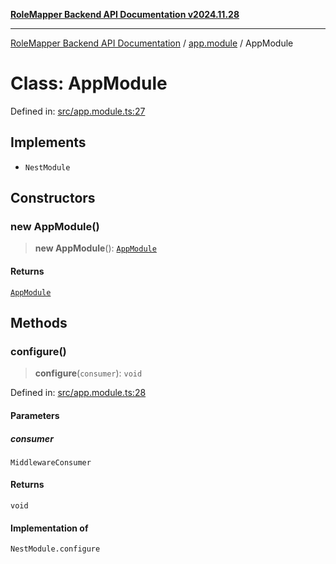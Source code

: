 [**RoleMapper Backend API Documentation v2024.11.28**](../../README.md)

***

[RoleMapper Backend API Documentation](../../modules.md) / [app.module](../README.md) / AppModule

# Class: AppModule

Defined in: [src/app.module.ts:27](https://github.com/FlowCraft-AG/RoleMapper/blob/3e868f79db107a551dfeead02a7fe70366ab79da/backend/src/app.module.ts#L27)

## Implements

- `NestModule`

## Constructors

### new AppModule()

> **new AppModule**(): [`AppModule`](AppModule.md)

#### Returns

[`AppModule`](AppModule.md)

## Methods

### configure()

> **configure**(`consumer`): `void`

Defined in: [src/app.module.ts:28](https://github.com/FlowCraft-AG/RoleMapper/blob/3e868f79db107a551dfeead02a7fe70366ab79da/backend/src/app.module.ts#L28)

#### Parameters

##### consumer

`MiddlewareConsumer`

#### Returns

`void`

#### Implementation of

`NestModule.configure`
